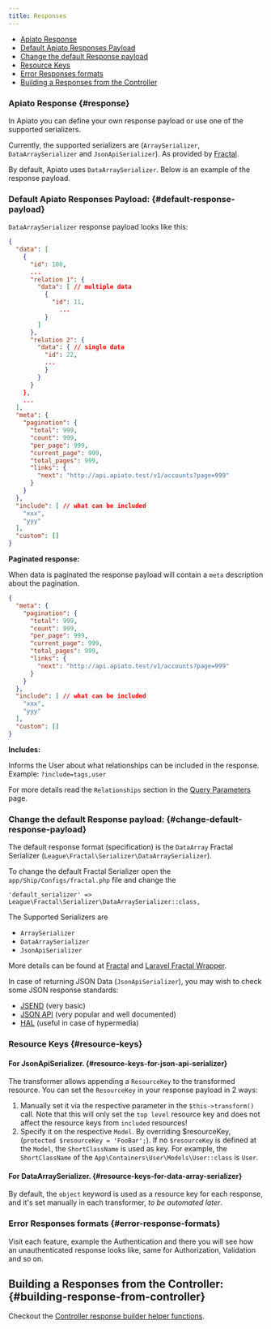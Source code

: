 ```yaml
---
title: Responses
---
```


* [Apiato Response](#response)
* [Default Apiato Responses Payload](#default-response-payload)
* [Change the default Response payload](#change-default-response-payload)
* [Resource Keys](#resource-keys)
* [Error Responses formats](#error-response-formats)
* [Building a Responses from the Controller](#building-response-from-controller)

### Apiato Response {#response}

In Apiato you can define your own response payload or use one of the supported serializers.

Currently, the supported serializers are (`ArraySerializer`, `DataArraySerializer` and `JsonApiSerializer`). As provided
by [Fractal](http://fractal.thephpleague.com/transformers/).

By default, Apiato uses `DataArraySerializer`. Below is an example of the response payload.

### Default Apiato Responses Payload: {#default-response-payload}

`DataArraySerializer` response payload looks like this:

```json
{
  "data": [
    {
      "id": 100,
      ...
      "relation 1": {
        "data": [ // multiple data
          {
            "id": 11,
			  ...
          }
        ]
      },
      "relation 2": {
        "data": { // single data
          "id": 22,
          ...
          }
        }
      }
    },
    ...
  ],
  "meta": {
    "pagination": {
      "total": 999,
      "count": 999,
      "per_page": 999,
      "current_page": 999,
      "total_pages": 999,
      "links": {
        "next": "http://api.apiato.test/v1/accounts?page=999"
      }
    }
  },
  "include": [ // what can be included
    "xxx",
    "yyy"
  ],
  "custom": []
}
```

**Paginated response:**

When data is paginated the response payload will contain a `meta` description about the pagination.

```json
{
  "meta": {
    "pagination": {
      "total": 999,
      "count": 999,
      "per_page": 999,
      "current_page": 999,
      "total_pages": 999,
      "links": {
        "next": "http://api.apiato.test/v1/accounts?page=999"
      }
    }
  },
  "include": [ // what can be included
    "xxx",
    "yyy"
  ],
  "custom": []
}
```

**Includes:**

Informs the User about what relationships can be included in the response. Example: `?include=tags,user`

For more details read the `Relationships` section in the [Query Parameters](../core-features/query-parameters) page.

### Change the default Response payload: {#change-default-response-payload}

The default response format (specification) is the `DataArray` Fractal Serializer (`League\Fractal\Serializer\DataArraySerializer`).

To change the default Fractal Serializer open the `app/Ship/Configs/fractal.php` file and change the

```text
'default_serializer' => League\Fractal\Serializer\DataArraySerializer::class,
```

The Supported Serializers are
* `ArraySerializer`
* `DataArraySerializer`
* `JsonApiSerializer`

More details can be found at [Fractal](http://fractal.thephpleague.com/transformers/) and
[Laravel Fractal Wrapper](https://github.com/spatie/laravel-fractal).

In case of returning JSON Data (`JsonApiSerializer`), you may wish to check some JSON response standards:

* [JSEND](https://labs.omniti.com/labs/jsend) (very basic)
* [JSON API](http://jsonapi.org/format/) (very popular and well documented)
* [HAL](http://stateless.co/hal_specification.html) (useful in case of hypermedia)

### Resource Keys {#resource-keys}

#### For JsonApiSerializer. {#resource-keys-for-json-api-serializer}

The transformer allows appending a `ResourceKey` to the transformed resource. You can set the `ResourceKey` in your
response payload in 2 ways:

1. Manually set it via the respective parameter in the `$this->transform()` call. Note that this will only set the
`top level` resource key and does not affect the resource keys from `included` resources!
2. Specify it on the respective `Model`. By overriding $resourceKey, (`protected $resourceKey = 'FooBar';`).
If no `$resourceKey` is defined at the `Model`, the `ShortClassName` is used as key. For example, the `ShortClassName` of
the `App\Containers\User\Models\User::class` is `User`.

#### For DataArraySerializer. {#resource-keys-for-data-array-serializer}

By default, the `object` keyword is used as a resource key for each response, and it's set manually in each transformer,
*to be automated later*.

### Error Responses formats {#error-response-formats}

Visit each feature, example the Authentication and there you will see how an unauthenticated response looks like, same
for Authorization, Validation and so on.

## Building a Responses from the Controller: {#building-response-from-controller}

Checkout the [Controller response builder helper functions](.././main-components/controllers).

